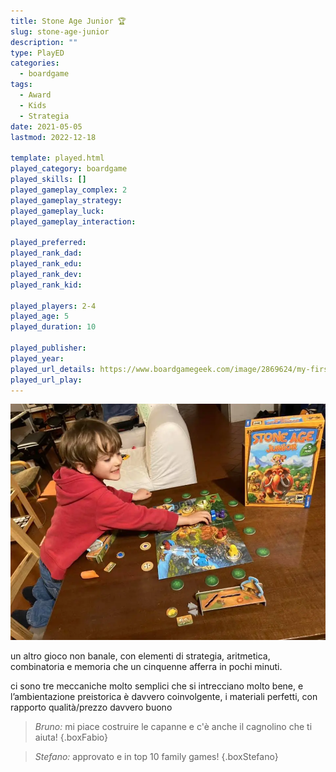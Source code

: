 ```yaml
---
title: Stone Age Junior 🏆
slug: stone-age-junior
description: ""
type: PlayED
categories:
  - boardgame
tags:
  - Award
  - Kids
  - Strategia
date: 2021-05-05
lastmod: 2022-12-18

template: played.html
played_category: boardgame
played_skills: []
played_gameplay_complex: 2
played_gameplay_strategy:
played_gameplay_luck:
played_gameplay_interaction:

played_preferred:
played_rank_dad: 
played_rank_edu:
played_rank_dev:
played_rank_kid: 

played_players: 2-4
played_age: 5
played_duration: 10

played_publisher: 
played_year: 
played_url_details: https://www.boardgamegeek.com/image/2869624/my-first-stone-age
played_url_play: 
---
```


![](img/stone_age_junior.webp)

un altro gioco non banale, con elementi di strategia, aritmetica, combinatoria e memoria che un cinquenne afferra in pochi minuti. 

ci sono tre meccaniche molto semplici che si intrecciano molto bene, e l’ambientazione preistorica è davvero coinvolgente, i materiali perfetti, con rapporto qualità/prezzo davvero buono

> *Bruno:* mi piace costruire le capanne e c'è anche il cagnolino che ti aiuta!
{.boxFabio}

> *Stefano:* approvato e in top 10 family games!
{.boxStefano}
